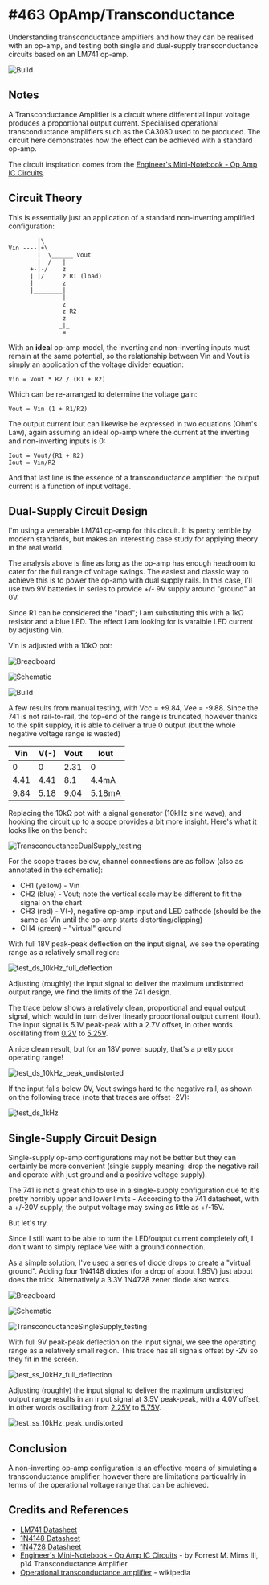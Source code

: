 # #463 OpAmp/Transconductance

Understanding transconductance amplifiers and how they can be realised with an op-amp, and testing both single and dual-supply transconductance circuits based on an LM741 op-amp.

![Build](./assets/Transconductance_build.jpg?raw=true)

## Notes

A Transconductance Amplifier is a circuit where differential input voltage produces a proportional output current. Specialised operational transconductance amplifiers such as the CA3080 used to be produced. The circuit here demonstrates how the effect can be achieved with a standard op-amp.

The circuit inspiration comes from the
[Engineer's Mini-Notebook - Op Amp IC Circuits](https://www.goodreads.com/book/show/12287008-engineer-s-mini-notebook-op-amp-circuits).

## Circuit Theory

This is essentially just an application of a standard non-inverting amplified configuration:

            |\
    Vin ----|+\
            |  \______ Vout
            |  /   |
          +-|-/    z
          | |/     z R1 (load)
          |        z
          |________|
                   |
                   z
                   z R2
                   z
                  _|_
                   =

With an **ideal** op-amp model, the inverting and non-inverting inputs must remain at the same potential,
so the relationship between Vin and Vout is simply an application of the voltage divider equation:

    Vin = Vout * R2 / (R1 + R2)

Which can be re-arranged to determine the voltage gain:

    Vout = Vin (1 + R1/R2)

The output current Iout can likewise be expressed in two equations (Ohm's Law),
again assuming an ideal op-amp where the current at the inverting and non-inverting inputs is 0:

    Iout = Vout/(R1 + R2)
    Iout = Vin/R2

And that last line is the essence of a transconductance amplifier: the output current is
a function of input voltage.

## Dual-Supply Circuit Design

I'm using a venerable LM741 op-amp for this circuit. It is pretty terrible by modern standards,
but makes an interesting case study for applying theory in the real world.

The analysis above is fine as long as the op-amp has enough headroom to cater for the full range of voltage swings.
The easiest and classic way to achieve this is to power the op-amp with dual supply rails.
In this case, I'll use two 9V batteries in series to provide +/- 9V supply around "ground" at 0V.

Since R1 can be considered the "load"; I am substituting this with a 1kΩ resistor and a blue LED.
The effect I am looking for is varaible LED current by adjusting Vin.

Vin is adjusted with a 10kΩ pot:

![Breadboard](./assets/TransconductanceDualSupply_bb.jpg?raw=true)

![Schematic](./assets/TransconductanceDualSupply_schematic.jpg?raw=true)

![Build](./assets/Transconductance_build.jpg?raw=true)

A few results from manual testing, with Vcc = +9.84, Vee = -9.88.
Since the 741 is not rail-to-rail, the top-end of the range is truncated,
however thanks to the split supploy, it is able to deliver a true 0 output (but the whole negative voltage range is wasted)

| Vin | V(-)| Vout  | Iout   |
|-----|-----|-------|--------|
|   0 |   0 | 2.31  | 0      |
| 4.41| 4.41| 8.1   | 4.4mA  |
| 9.84| 5.18| 9.04  | 5.18mA |

Replacing the 10kΩ pot with a signal generator (10kHz sine wave), and hooking the circuit up to a scope
provides a bit more insight. Here's what it looks like on the bench:

![TransconductanceDualSupply_testing](./assets/TransconductanceDualSupply_testing.jpg?raw=true)

For the scope traces below, channel connections are as follow (also as annotated in the schematic):

* CH1 (yellow) - Vin
* CH2 (blue) - Vout; note the vertical scale may be different to fit the signal on the chart
* CH3 (red) - V(-), negative op-amp input and LED cathode (should be the same as Vin until the op-amp starts distorting/clipping)
* CH4 (green) - "virtual" ground

With full 18V peak-peak deflection on the input signal, we see the operating range as a relatively small region:

![test_ds_10kHz_full_deflection](./assets/test_ds_10kHz_full_deflection.gif?raw=true)

Adjusting (roughly) the input signal to deliver the maximum undistorted output range,
we find the limits of the 741 design.

The trace below shows a relatively clean, proportional and equal output signal,
which would in turn deliver linearly proportional output current (Iout).
The input signal is 5.1V peak-peak with a 2.7V offset, in other words oscillating from
[0.2V](https://www.wolframalpha.com/input/?i=2.7V+-+5.1V%2F2) to [5.25V](https://www.wolframalpha.com/input/?i=2.7V+%2B+5.1V%2F2).

A nice clean result, but for an 18V power supply, that's a pretty poor operating range!

![test_ds_10kHz_peak_undistorted](./assets/test_ds_10kHz_peak_undistorted.gif?raw=true)

If the input falls below 0V, Vout swings hard to the negative rail, as shown on the following trace (note that traces are offset -2V):

![test_ds_1kHz](./assets/test_ds_1kHz.gif?raw=true)

## Single-Supply Circuit Design

Single-supply op-amp configurations may not be better but they can certainly be more convenient
(single supply meaning: drop the negative rail and operate with just ground and a positive voltage supply).

The 741 is not a great chip to use in a single-supply configuration due to it's pretty horribly upper and lower limits -
According to the 741 datasheet, with a +/-20V supply, the output voltage may swing as little as +/-15V.

But let's try.

Since I still want to be able to turn the LED/output current completely off, I don't want to simply replace Vee with a ground connection.

As a simple solution, I've used a series of diode drops to create a "virtual ground".
Adding four 1N4148 diodes (for a drop of about 1.95V) just about does the trick. Alternatively a 3.3V 1N4728 zener diode also works.

![Breadboard](./assets/TransconductanceSingleSupply_bb.jpg?raw=true)

![Schematic](./assets/TransconductanceSingleSupply_schematic.jpg?raw=true)

![TransconductanceSingleSupply_testing](./assets/TransconductanceSingleSupply_testing.jpg?raw=true)

With full 9V peak-peak deflection on the input signal, we see the operating range as a relatively small region.
This trace has all signals offset by -2V so they fit in the screen.

![test_ss_10kHz_full_deflection](./assets/test_ss_10kHz_full_deflection.gif?raw=true)

Adjusting (roughly) the input signal to deliver the maximum undistorted output range results in an
input signal at 3.5V peak-peak, with a 4.0V offset, in other words oscillating from
[2.25V](https://www.wolframalpha.com/input/?i=4V+-+3.5V%2F2) to [5.75V](https://www.wolframalpha.com/input/?i=4V+%2B+3.5V%2F2).

![test_ss_10kHz_peak_undistorted](./assets/test_ss_10kHz_peak_undistorted.gif?raw=true)

## Conclusion

A non-inverting op-amp configuration is an effective means of simulating a transconductance amplifier,
however there are limitations particualrly in terms of the operational voltage range that can be achieved.

## Credits and References

* [LM741 Datasheet](https://www.futurlec.com/Linear/LM741CN.shtml)
* [1N4148 Datasheet](https://www.futurlec.com/Diodes/1N4148.shtml)
* [1N4728 Datasheet](https://www.futurlec.com/Diodes/1N4728.shtml)
* [Engineer's Mini-Notebook - Op Amp IC Circuits](https://www.goodreads.com/book/show/12287008-engineer-s-mini-notebook-op-amp-circuits) - by Forrest M. Mims III, p14 Transconductance Amplifier
* [Operational transconductance amplifier](https://en.wikipedia.org/wiki/Operational_transconductance_amplifier) - wikipedia
